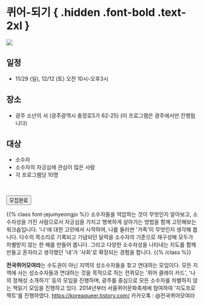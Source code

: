 # 퀴어-되기 { .hidden .font-bold .text-2xl }

<div class="lg:flex">
<div class="lg:flex-1 lg:py-8">
<img class="lg:w-5/6 m-auto" src="/images/program_be_queer.jpg">
<br/>
</div>

<div class="lg:flex-1 lg:px-8 lg:py-10">

## **일정**
 - 11/29 (일), 12/12 (토) 오전 10시-오후3시

## **장소**
 - 광주 소년의 서 (광주광역시 충장로5가 62-25) (이 프로그램은 광주에서만 진행됩니다)

## **대상**
 - 소수자
 - 소수자의 자긍심에 관심이 많은 사람
 - 각 프로그램당 10명


<br/>

<!-- <a href="https://i.0makes0.com/queer-ing" target="_blank"> -->
<!-- <button class="bg-black text-white border border-black rounded p-1 over:bg-gray-10 over:text-black">신청하기</button> -->
<!-- </a> -->

<button class="bg-black text-white border border-black rounded p-1 over:bg-gray-10 over:text-black">모집완료</button>

</div>
</div>



{{% class font-jejumyeongjo %}}
소수자들을 억압하는 것이 무엇인지 알아보고, 소수자성을 가진 사람으로서 자긍심을 가지고 행복하게 살아가는 방법을 함께 고민해보는 워크숍입니다. '나'에 대한 고민에서 시작하여, 나를 둘러싼 '가족'이 무엇인지 생각해 봅니다. 다수의 목소리로 기록되고 기념되던 달력을 소수자의 기준으로 재구성해 모두가 차별받지 않는 한 해를 만들어 봅니다. 그리고 다양한 소수자성을 나타내는 지도를 함께 만들고 혼자라고 생각했던 '내'가 '사회'로 확장되는 경험을 합니다.
{{% /class %}}


**전국퀴어모여라**는 수도권이 아닌 지역의 성소수자들을 찾고 연대하는 모임이다. 모든 지역에 사는 성소수자들과 연대하는 것을 목적으로 하는 전퀴모는 '퀴어 클레이 카드', '나의 정체성 소개하기' 등의 모임을 진행하며, 광주를 중심으로 모든 소수자를 차별하지 않는 책읽기 모임을 진행하고 있다. 2014년부터 서울퀴어문화축제에 참여하여 '지도프로젝트'를 진행하였다. https://koreaqueer.tistory.com/   카카오톡 : @전국퀴어모여라
